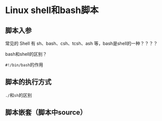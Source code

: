 # Linux shell和bash脚本

## 脚本入参

常见的 Shell 有 sh、bash、csh、tcsh、ash 等，bash是shell的一种？？？？

bash和shell的区别？

`#!/bin/bash`的作用

## 脚本的执行方式

`./`和`sh`的区别

## 脚本嵌套（脚本中source）